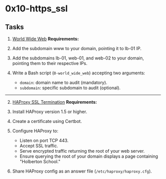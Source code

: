 # 0x10-https_ssl

## Tasks
1. [World Wide Web](./0-world_wide_web)
**Requirements:**

1. Add the subdomain www to your domain, pointing it to lb-01 IP.
2. Add the subdomains lb-01, web-01, and web-02 to your domain, pointing them to their respective IPs.
3. Write a Bash script (`0-world_wide_web`) accepting two arguments:
   - `domain`: domain name to audit (mandatory).
   - `subdomain`: specific subdomain to audit (optional).


---

2. [HAProxy SSL Termination](./1-haproxy_ssl_termination)
**Requirements:**

1. Install HAProxy version 1.5 or higher.
2. Create a certificate using Certbot.
3. Configure HAProxy to:
   - Listen on port TCP 443.
   - Accept SSL traffic.
   - Serve encrypted traffic returning the root of your web server.
   - Ensure querying the root of your domain displays a page containing "Holberton School."
4. Share HAProxy config as an answer file (`/etc/haproxy/haproxy.cfg`).
